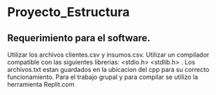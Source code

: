 # Proyecto_Estructura
## Requerimiento para el software.
Utilizar los archivos clientes.csv y insumos.csv.
Utilizar un compilador compatible con las siguientes librerias: <fstream> <iostream> <sstream> <stdio.h> <stdlib.h> <string>.
Los archivos.txt estan guardados en la ubicacion del cpp para su correcto funcionamiento.
Para el trabajo grupal y para compilar se utilizo la herramienta Replit.com
